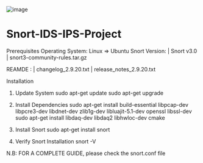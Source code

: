 ![image](https://github.com/user-attachments/assets/4035c1ac-bfef-468a-ac23-9a6e1de228a5)






# Snort-IDS-IPS-Project

Prerequisites
Operating System: Linux => Ubuntu
Snort Version: | Snort v3.0
               | snort3-community-rules.tar.gz

REAMDE : | changelog_2.9.20.txt
         | release_notes_2.9.20.txt

Installation
1. Update System
        sudo apt-get update
        sudo apt-get upgrade

2. Install Dependencies
        sudo apt-get install build-essential libpcap-dev libpcre3-dev libdnet-dev zlib1g-dev libluajit-5.1-dev openssl libssl-dev
        sudo apt-get install libdaq-dev libdaq2 libhwloc-dev cmake

3. Install Snort
        sudo apt-get install snort

4. Verify Snort Installation
       snort -V



N.B:
    FOR A COMPLETE GUIDE, please check the snort.conf file 

